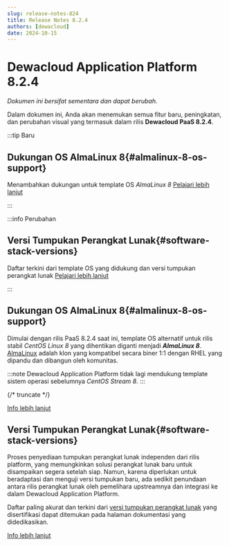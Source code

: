 ```yaml
---
slug: release-notes-824
title: Release Notes 8.2.4
authors: [dewacloud]
date: 2024-10-15
---
```

# Dewacloud Application Platform 8.2.4

_Dokumen ini bersifat sementara dan dapat berubah._

Dalam dokumen ini, Anda akan menemukan semua fitur baru, peningkatan, dan perubahan visual yang termasuk dalam rilis **Dewacloud PaaS 8.2.4**.

:::tip Baru

## Dukungan OS AlmaLinux 8{#almalinux-8-os-support}

Menambahkan dukungan untuk template OS _AlmaLinux 8_ [Pelajari lebih lanjut](#almalinux-8-os-support)

:::

:::info Perubahan

## Versi Tumpukan Perangkat Lunak{#software-stack-versions}

Daftar terkini dari template OS yang didukung dan versi tumpukan perangkat lunak [Pelajari lebih lanjut](#software-stack-versions)

:::

## Dukungan OS AlmaLinux 8{#almalinux-8-os-support}

Dimulai dengan rilis PaaS 8.2.4 saat ini, template OS alternatif untuk rilis stabil _CentOS Linux 8_ yang dihentikan diganti menjadi _**AlmaLinux 8**_. [AlmaLinux](<https://almalinux.org/>) adalah klon yang kompatibel secara biner 1:1 dengan RHEL yang dipandu dan dibangun oleh komunitas.

:::note
Dewacloud Application Platform tidak lagi mendukung template sistem operasi sebelumnya _CentOS Stream 8_. 
:::

{/* truncate */}

[Info lebih lanjut](<https://docs.dewacloud.com/docs/container-image-requirements/>)



## Versi Tumpukan Perangkat Lunak{#software-stack-versions}

Proses penyediaan tumpukan perangkat lunak independen dari rilis platform, yang memungkinkan solusi perangkat lunak baru untuk disampaikan segera setelah siap. Namun, karena diperlukan untuk beradaptasi dan menguji versi tumpukan baru, ada sedikit penundaan antara rilis perangkat lunak oleh pemelihara upstreamnya dan integrasi ke dalam Dewacloud Application Platform.

Daftar paling akurat dan terkini dari [versi tumpukan perangkat lunak](<https://docs.dewacloud.com/docs/software-stacks-versions/>) yang disertifikasi dapat ditemukan pada halaman dokumentasi yang didedikasikan.

[Info lebih lanjut](<https://docs.dewacloud.com/docs/software-stacks-versions/>)

